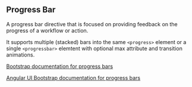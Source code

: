 ## Progress Bar

A progress bar directive that is focused on providing feedback on the progress of a workflow or action.

It supports multiple (stacked) bars into the same `<progress>` element or a single `<progressbar>` elemtent with optional max attribute and transition animations.

[Bootstrap documentation for progress bars][bootstrap docs]

[Angular UI Bootstrap documentation for progress bars][angular docs]


[bootstrap docs]: http://getbootstrap.com/components/#progress
[angular docs]: https://angular-ui.github.io/bootstrap/#/progressbar
